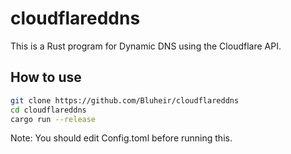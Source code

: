 # cloudflareddns

This is a Rust program for Dynamic DNS using the Cloudflare API.

## How to use

```bash
git clone https://github.com/Bluheir/cloudflareddns
cd cloudflareddns
cargo run --release
```

Note: You should edit Config.toml before running this.

